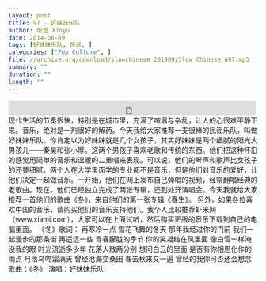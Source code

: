 ```yaml
---
layout: post
title: 97 - 好妹妹乐队
author: 昕煜 Xinyu
date: 2014-06-09
tags: [好妹妹乐队, 民谣, ]
categories: ["Pop Culture", ]
file: //archive.org/download/slowchinese_201909/Slow_Chinese_097.mp3
summary: ""
duration: ""
length: ""
---
```


<iframe src="https://archive.org/embed/slowchinese_201909/Slow_Chinese_097.mp3" width="500" height="30" frameborder="0" webkitallowfullscreen="true" mozallowfullscreen="true" allowfullscreen></iframe>
现代生活的节奏很快，特别是在城市里，充满了喧嚣与杂乱，让人的心很难平静下来。音乐，绝对是一剂很好的解药。今天我给大家推荐一支很棒的民谣乐队，叫做好妹妹乐队。你肯定以为好妹妹就是几个女孩子，其实好妹妹是两个细腻的阳光大男孩儿——秦昊和张小厚。这两个男孩子喜欢老歌和传统的东西。他们把这种怀旧的感觉用简单的音乐和温暖的二重唱来表现。可以说，他们的琴声和歌声比女孩子的还要细腻。两个人在大学里面学的专业都不是音乐，但是他们对音乐的爱好，让他们决定一起做音乐。一开始，他们在网上发布自己弹唱的视频，经常翻唱经典的老歌曲。现在，他们已经独立完成了两张专辑，还到处开演唱会。今天我就给大家推荐一首他们的歌曲《冬》，来自他们的第一张专辑《春生》。
另外，如果各位喜欢中国的音乐，请购买他们的音乐支持他们。我个人比较推荐虾米网（www.xiami.com），大家可以在上面试听，然后购买正版的音乐下载到自己的电脑里面。
《冬》歌词：
再寒冷一点
雪花飞舞的冬天
那年我经过你的门前
我们一起漫步的那条街
再遥远一些
青春朦胧的季节
你的笑凝结在风里面
像白雪一样淹没我的眼
时光流逝多少年
花落人散两分别
想问白云的里面
是否有你相思化作的雨点
月落乌啼霜满天
曾经沧海变桑田
春去秋来又一遍
曾经的我你可否还会想念
歌曲：《冬》
 演唱：好妹妹乐队
 

